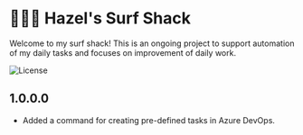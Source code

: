 # 🏄🏻‍♀️ Hazel's Surf Shack

Welcome to my surf shack! This is an ongoing project to support automation of my daily tasks and focuses on improvement of daily work.

![License](https://img.shields.io/github/license/tacosontitan/surf-shack?logo=github&style=for-the-badge)

## 1.0.0.0

- Added a command for creating pre-defined tasks in Azure DevOps.
